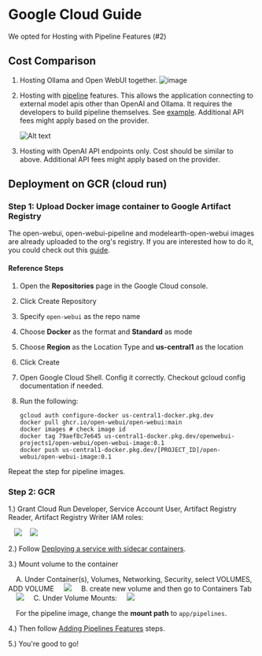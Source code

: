 # Google Cloud Guide

We opted for Hosting with Pipeline Features (#2)

## Cost Comparison

1. Hosting Ollama and Open WebUI together.
   ![image](./pics/gce-wOllama-cost.png)

2. Hosting with [pipeline](https://docs.openwebui.com/pipelines/) features. This allows the application connecting to external model apis other than OpenAI and Ollama. It requires the developers to build pipeline themselves. See [example](https://github.com/open-webui/pipelines/tree/main/examples/pipelines). Additional API fees might apply based on the provider.

   ![Alt text](./pics/gce-wPipelines-cost.png)

3. Hosting with OpenAI API endpoints only. Cost should be similar to above. Additional API fees might apply based on the provider.

## Deployment on GCR (cloud run)

### Step 1: Upload Docker image container to Google Artifact Registry

The open-webui, open-webui-pipeline and modelearth-open-webui images are already uploaded to the org's registry. If you are interested how to do it, you could check out this [guide](https://cloud.google.com/artifact-registry/docs/docker/store-docker-container-images).

#### Reference Steps

1. Open the **Repositories** page in the Google Cloud console.
2. Click Create Repository
3. Specify `open-webui` as the repo name
4. Choose **Docker** as the format and **Standard** as mode
5. Choose **Region** as the Location Type and **us-central1** as the location
6. Click Create
7. Open Google Cloud Shell. Config it correctly. Checkout gcloud config documentation if needed.
8. Run the following:

   ```shell
   gcloud auth configure-docker us-central1-docker.pkg.dev
   docker pull ghcr.io/open-webui/open-webui:main
   docker images # check image id
   docker tag 79aef8c7e645 us-central1-docker.pkg.dev/openwebui-projects1/open-webui/open-webui-image:0.1
   docker push us-central1-docker.pkg.dev/[PROJECT_ID]/open-webui/open-webui-image:0.1
   ```

Repeat the step for pipeline images.

### Step 2: GCR

1.) Grant Cloud Run Developer, Service Account User, Artifact Registry Reader, Artifact Registry Writer IAM roles:

&nbsp;&nbsp;&nbsp;<img src="pics/gcr-roles.png" style="max-width:600px">
&nbsp;&nbsp;&nbsp;<img src="pics/artifact-roles.png" style="max-width:600px">

2.) Follow [Deploying a service with sidecar containers](https://cloud.google.com/run/docs/deploying#sidecars).

3.) Mount volume to the container

&nbsp;&nbsp;&nbsp;&nbsp;A. Under Container(s), Volumes, Networking, Security, select VOLUMES, ADD VOLUME
&nbsp;&nbsp;&nbsp;&nbsp;<img src="pics/gcr-add-volume.png" style="max-width:600px">
&nbsp;&nbsp;&nbsp;&nbsp;B. create new volume and then go to Containers Tab
&nbsp;&nbsp;&nbsp;&nbsp;<img src="pics/gcr-new-volume.png" style="max-width:600px">
&nbsp;&nbsp;&nbsp;&nbsp;C. Under Volume Mounts:
&nbsp;&nbsp;&nbsp;&nbsp;<img src="pics/gcr-vmount.png" style="max-width:600px">

&nbsp;&nbsp;&nbsp;&nbsp;For the pipeline image, change the **mount path** to `app/pipelines`.

4.) Then follow [Adding Pipelines Features](https://docs.openwebui.com/pipelines/) steps.

5.) You're good to go!

<!-- ## Deployment on GKE

A quick start [guide](https://www.youtube.com/watch?v=vIKy3pDz3jM) for a toy project.

## Deployment on GCE

1. Create an instance on GCE. Disk storage set to `40GB`
2. ssh the VM instance just created
3. make a working directory `mkdir webui-projects` and navigate to it `cd webui-projects`

**The following steps are for Ollama installation. You should alter it to suit your needs.**
4. pull Ollama by

    sudo bash
    curl -fsSL https://ollama.com/install.sh | sh


5. test if Ollama is intalled and start

    ```bash
    service ollama start
    ollama list
    ```

6. install a preferred model from Ollama

    ```bash
    ollama run mistral
    ```

1. Follow [Create Your Project](https://cloud.google.com/appengine/docs/standard/python3/building-app/creating-gcp-project) till Step 5
2. Run the following in your terminal

    ```bash
    gcloud config configurations create [CONFIG_NAME] --activate
    gcloud config configurations list # check if its created
    gcloud config set project [PROJECT_ID]
    gcloud config set account [YOUR_ACCOUNT]
    gcloud auth login
    gcloud config configurations list # check if the setting is correct
    gcloud app create
    ``` -->
